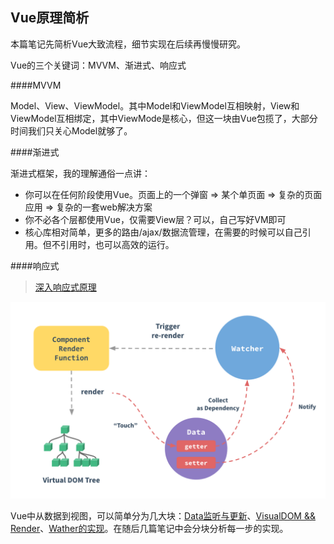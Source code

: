 ## Vue原理简析

本篇笔记先简析Vue大致流程，细节实现在后续再慢慢研究。

Vue的三个关键词：MVVM、渐进式、响应式

####MVVM

Model、View、ViewModel。其中Model和ViewModel互相映射，View和ViewModel互相绑定，其中ViewMode是核心，但这一块由Vue包揽了，大部分时间我们只关心Model就够了。

####渐进式

渐进式框架，我的理解通俗一点讲：

 * 你可以在任何阶段使用Vue。页面上的一个弹窗 => 某个单页面 => 复杂的页面应用 => 复杂的一套web解决方案
 * 你不必各个层都使用Vue，仅需要View层？可以，自己写好VM即可
 * 核心库相对简单，更多的路由/ajax/数据流管理，在需要的时候可以自己引用。但不引用时，也可以高效的运行。

####响应式

> [深入响应式原理](https://cn.vuejs.org/v2/guide/reactivity.html)

<img src="../vue-data.png">

Vue中从数据到视图，可以简单分为几大块：[Data监听与更新](../chapter2/section2.html)、[VisualDOM && Render](../chapter2/section3.html)、[Wather的实现]((../chapter2/section4.html))。在随后几篇笔记中会分块分析每一步的实现。

